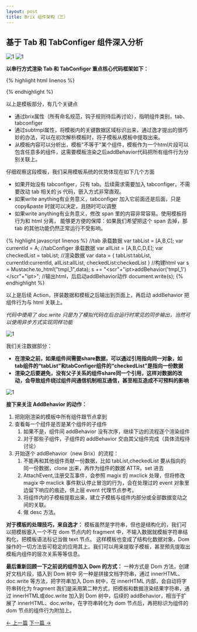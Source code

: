 ```yaml
---
layout: post
title: Brix 组件架构（三）
---
```


## 基于 Tab 和 TabConfiger 组件深入分析

![1](/brix/assets/img/brix-arch/3/1.jpg)
![1](/brix/assets/img/brix-arch/3/2.png)

**以串行方式渲染 Tab 和 TabConfiger 重点核心代码框架如下：**

{% highlight html linenos %}
<script type="template" id="tmpl_1">
  <div brix="tab">
    <!--#keyArea-->
    <ul subtmpl="tablist;currentid">
      {{#tablist}}
      <li {{#currentid}}class="current"{{/currentid}}>{{text}}</li>
      {{/tablist}}
    </ul>
    <!--/keyArea-->
    <span>write anything</span>
    <!--#tabConfiger-->
    <div brix="tabconfiger">
      <button>configer</button>
      <div>
        <ul>
          {{#allList}}
            <input type="checkbox" {{#checkedList}}checked{{/checkedList}}/>{{text}}
          {{/allList}}
        </ul>
      </div>
    </div>
    <!--/tabConfiger-->
  </div>
</script>
{% endhighlight %}

以上是模板部分，有几个关键点

- 通过brix属性（所有命名规范，钩子规则待后再讨论），指明组件类别，tab、tabconfiger
- 通过subtmpl属性，将模板内的关键数据区域标识出来，通过逸才提出的很巧妙的办法，可以在初次解析模板时，将子模板从模板中提取出来。
- 从模板内容可以分析出，模板"不等于"某个组件，模板作为一个html片段可以包含任意多的组件，这需要模板渲染之后addBehavior代码把所有组件行为分别关联上。

仔细观察这段模板，我们采用模板系统的优势体现在如下几个方面

- 如果开始没有 tabconfiger，只有 tab。后续需求需要加入 tabconfiger，不需要改动 tab 相关的 js 代码，嵌入方式非常直观。
- 如果<span>write anything</span>有业务意义，tabconfiger 加入它前面还是后面，只是 copy&paste 时就可以决定，且随时可以调整
- 如果<span>write anything</span>有业务意义，修改 span 里的内容非常容易。使用模板将行为和 html 分离，
  能够更方便的保障：如果我们希望把这个 span 去掉，那 tab 的其他功能仍然正常运行不受影响。

{% highlight javascript linenos %}
//tab 承载数据
var tabList = [A,B,C];
var currentId = A;
//tabConfiger 承载数据
var allList = [A,B,C,D,E];
var checkedList = tabList;
//渲染数据
var data = {
    tabList:tabList,
    currentId:currentId,
    allList:allList,
    checkedList:checkedList
}
//构建html
var s = Mustache.to_html("tmpl_1",data);
s += "<scr"+"ipt>addBehavior('tmpl_1')</scr"+"ipt>";
//输出html，后启动addBehavior动作
document.write(s);
{% endhighlight %}

以上是后续 Action，拼装数据和模板之后输出到页面上，再启动 addBehavior 把组件行为与 html 关联上。

*代码中使用了 doc.write 只是为了模拟代码在后台运行时常见的同步输出，当然可以使用异步方式实现同样功能*

![1](/brix/assets/img/brix-arch/3/33.jpg)

我们关注数据部分：

- **在渲染之前，如果组件间需要share数据，可以通过引用指向同一对象，如tab组件的“tabList”和tabConfiger组件的“checkedList”是指向一份数据**
- **渲染之后要避免，没有父子关系的组件share同一个引用，这样对数据的改动，会导致组件绕过组件间通信机制相互通信，甚至相互造成不可预料的影响**

![1](/brix/assets/img/brix-arch/3/44.jpg)

**接下来关注 AddBehavior 的动作：**

1. 把刚刚渲染的模板中所有组件跟节点拿到
2. 查看每一个组件是否是某个组件的子组件
   1. 如果不是，组件间 addBehavior 没有次序，继续下边的流程逐个渲染组件
   2. 对于那些子组件，子组件的 addBehavior 交由其父组件完成（具体流程待讨论）
3. 开始逐个 addBehavior（new Brix）的流程：
   1. 不能再和其他组件贡献一份数据，比如 tabList,checkedList 要从指向的同一份数据，clone 出来，再作为组件的数据 ATTR，set 进去
   2. AttachEvent,注册交互事件，会参照 magix 的 mxclick 处理，但将修改 magix 中 mxclick
      事件默认停止冒泡的行为，会在处理过的 event 对象里边留下响应的痕迹，供上层 event 代理节点参考。
   3. 将组件内的子模板提取出来，建立子模板与组件内部分或全部数据变动之间的关联。
   4. 做 desc 方法。

**对于模板的处理技巧，来自逸才：**
模板虽然是字符串，但也是结构化的，我们可以把模板塞入一个不在 dom 节点内的 fragment 中，不输入数据就模板字符串结构化，把模板语法标记当做 text 节点。 这样模板也变成了结构化数据对象，Dom 操作的一切方法皆可稳定的应用其上。我们可以用来提取子模板，甚至预先提取出模板内组件的层次关系等等信息。

**最后重新回顾一下之前说的组件加入 Dom 的方式：**
一种方式是 Dom 方法，创建好文档片段，插入到 Dom 树中
另一种是拼接文档字符串，通过 innerHTML、doc.write 等方法，把字符串加入 Dom 树中，在 innerHTML 内部，会自动将字符串转化为 fragment
我们是采用第二种方式，把模板和数据渲染结果字符串，通过 innerHTML或doc.write 加入到 Dom 树中，后续的 addBehavior，相当于扩展了 innerHTML、doc.write，在字符串转化为 dom 节点后，再把标识为组件的 dom 节点的组件行为附加上。

<div class="bottom-nav">
    <a rel="previous" href="/brix{{page.previous.url}}">&larr; 上一篇</a>
    <a rel="next" href="/brix{{page.next.url}}">下一篇 &rarr;</a>
</div>